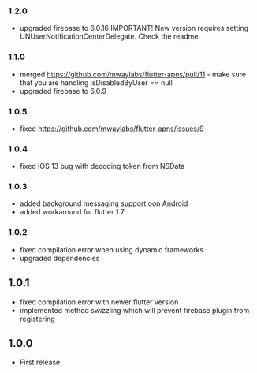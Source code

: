 
### 1.2.0
* upgraded firebase to 6.0.16
  IMPORTANT! New version requires setting UNUserNotificationCenterDelegate. Check the readme.

### 1.1.0
* merged https://github.com/mwaylabs/flutter-apns/pull/11 - make sure that you are handling isDisabledByUser == null
* upgraded firebase to 6.0.9

### 1.0.5
* fixed https://github.com/mwaylabs/flutter-apns/issues/9

### 1.0.4
* fixed iOS 13 bug with decoding token from NSData

### 1.0.3
* added background messaging support oon Android
* added workaround for flutter 1.7

### 1.0.2
* fixed compilation error when using dynamic frameworks
* upgraded dependencies

## 1.0.1
* fixed compilation error with newer flutter version
* implemented method swizzling which will prevent firebase plugin from registering

## 1.0.0
* First release.